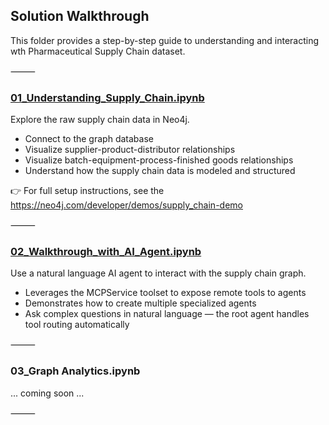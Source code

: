 ## Solution Walkthrough

This folder provides a step-by-step guide to understanding and interacting wth Pharmaceutical Supply Chain dataset.

⸻

### [01_Understanding_Supply_Chain.ipynb](./01_Understanding_Supply_Chain.ipynb)

Explore the raw supply chain data in Neo4j.

- Connect to the graph database
- Visualize supplier-product-distributor relationships
- Visualize batch-equipment-process-finished goods relationships
- Understand how the supply chain data is modeled and structured

👉 For full setup instructions, see the  https://neo4j.com/developer/demos/supply_chain-demo

⸻

### [02_Walkthrough_with_AI_Agent.ipynb](./02_Walkthrough_with_AI_Agent.ipynb)

Use a natural language AI agent to interact with the supply chain graph.

- Leverages the MCPService toolset to expose remote tools to agents
- Demonstrates how to create multiple specialized agents
- Ask complex questions in natural language — the root agent handles tool routing automatically

⸻

### 03_Graph Analytics.ipynb

... coming soon ... 

⸻

